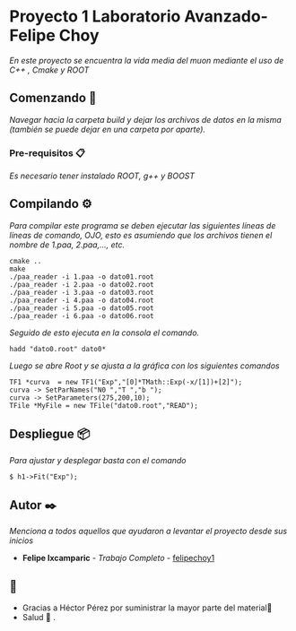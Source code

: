 # Proyecto 1 Laboratorio Avanzado- Felipe Choy

_En este proyecto se encuentra la vida media del muon mediante el uso de C++ , Cmake y ROOT_

## Comenzando 🚀

_Navegar hacia la carpeta build y dejar los archivos de datos en la misma (también se puede dejar en una carpeta por aparte)._

### Pre-requisitos 📋

_Es necesario tener instalado ROOT, g++ y BOOST_

## Compilando  ⚙️

_Para compilar este programa se deben ejecutar las siguientes líneas de líneas de comando, OJO, esto es asumiendo que los archivos tienen el nombre de 1.paa, 2.paa,..., etc._

```
cmake ..
make
./paa_reader -i 1.paa -o dato01.root
./paa_reader -i 2.paa -o dato02.root
./paa_reader -i 3.paa -o dato03.root
./paa_reader -i 4.paa -o dato04.root
./paa_reader -i 5.paa -o dato05.root
./paa_reader -i 6.paa -o dato06.root
```
_Seguido de esto ejecuta en la consola el comando._
```
hadd "dato0.root" dato0*
```

_Luego se abre Root y se ajusta a la gráfica con los siguientes comandos_
```
TF1 *curva  = new TF1("Exp","[0]*TMath::Exp(-x/[1])+[2]");
curva -> SetParNames("N0 ","T ","b ");
curva -> SetParameters(275,200,10);
TFile *MyFile = new TFile("dato0.root","READ");

```

## Despliegue 📦

_Para ajustar y desplegar basta con el comando_

```
$ h1->Fit("Exp");
```


## Autor ✒️

_Menciona a todos aquellos que ayudaron a levantar el proyecto desde sus inicios_

* **Felipe Ixcamparic** - *Trabajo Completo* - [felipechoy1](https://github.com/felipechoy1)

##  🎁

* Gracias a Héctor Pérez por suministrar la mayor parte del material📢
* Salud 🍺 . 

